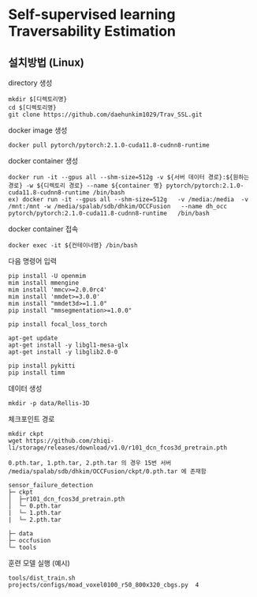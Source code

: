 # Self-supervised learning Traversability Estimation

## 설치방법 (Linux)

directory 생성
```
mkdir $[디렉토리명}
cd $[디렉토리명}
git clone https://github.com/daehunkim1029/Trav_SSL.git
```
docker image 생성

```
docker pull pytorch/pytorch:2.1.0-cuda11.8-cudnn8-runtime
```

docker container 생성

```
docker run -it --gpus all --shm-size=512g -v ${서버 데이터 경로}:${원하는 경로} -w ${디렉토리 경로} --name ${container 명} pytorch/pytorch:2.1.0-cuda11.8-cudnn8-runtime /bin/bash
ex) docker run -it --gpus all --shm-size=512g   -v /media:/media  -v /mnt:/mnt -w /media/spalab/sdb/dhkim/OCCFusion   --name dh_occ   pytorch/pytorch:2.1.0-cuda11.8-cudnn8-runtime   /bin/bash
```

docker container 접속

```
docker exec -it ${컨테이너명} /bin/bash
```

다음 명령어 입력

```
pip install -U openmim
mim install mmengine
mim install 'mmcv>=2.0.0rc4'
mim install 'mmdet>=3.0.0'
mim install "mmdet3d>=1.1.0"
pip install "mmsegmentation>=1.0.0"

pip install focal_loss_torch

apt-get update
apt-get install -y libgl1-mesa-glx
apt-get install -y libglib2.0-0

pip install pykitti
pip install timm
```

데이터 생성

```
mkdir -p data/Rellis-3D
```

체크포인트 경로

```
mkdir ckpt
wget https://github.com/zhiqi-li/storage/releases/download/v1.0/r101_dcn_fcos3d_pretrain.pth

0.pth.tar, 1.pth.tar, 2.pth.tar 의 경우 15번 서버 /media/spalab/sdb/dhkim/OCCFusion/ckpt/0.pth.tar 에 존재함
```
```
sensor_failure_detection
├─ ckpt
│  ├─r101_dcn_fcos3d_pretrain.pth
│  └─ 0.pth.tar
|  └─ 1.pth.tar
|  └─ 2.pth.tar

├─ data
├─ occfusion
└─ tools
```


훈련 모델 실행 (예시)

```
tools/dist_train.sh projects/configs/moad_voxel0100_r50_800x320_cbgs.py  4

```
